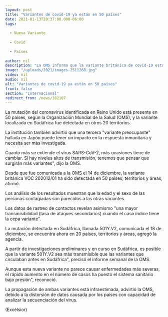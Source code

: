 ```yaml
---
layout: post
title: "Variantes de covid-19 ya están en 50 países"
date: 2021-01-13T20:37:00.000-06:00
tags:
  
  - Nueva Variante
  
  - Covid
  
  - Países
  
author: nil
description: "La OMS informa que la variante británica de covid-19 está presente en 50 países, mientras que la mutación hallada en Sudáfrica ha sido detectada en 20 naciones"
image: "/uploads/2021/images-2511268.jpg"
video: nil
audio: nil
alt: "Variantes de covid-19 ya están en 50 países"
front: false
section: "Internacional"
redirect_from: /news/182107
---
```


La mutación del coronavirus identificada en Reino Unido está presente en 50 países, según la Organización Mundial de la Salud (OMS), y la variante localizada en Sudáfrica fue detectada en otros 20 territorios.

La institución también advirtió que una tercera "variante preocupante" hallada en Japón puede tener un impacto en la respuesta inmunitaria y necesita ser más investigada.

Cuanto más se extiende el virus SARS-CoV-2, más ocasiones tiene de cambiar. Si hay niveles altos de transmisión, tenemos que pensar que surgirán más variantes", dijo la OMS.

Desde que fue comunicada a la OMS el 14 de diciembre, la variante británica VOC 202012/01 ha sido detectada en 50 países, territorios y áreas, afirmó.

Los análisis de los resultados muestran que la edad y el sexo de las personas contagiadas son parecidos a las otras variantes.

Los datos de rastreo de contactos revelan asimismo "una mayor transmisibilidad (tasa de ataques secundarios) cuando el caso índice tiene la cepa variante".

La mutación detectada en Sudáfrica, llamada 501Y.V2, comunicada el 18 de diciembre, se encuentra ahora en 20 países, territorios y áreas, agregó la agencia.

A partir de investigaciones preliminares y en curso en Sudáfrica, es posible que la variante 501Y.V2 sea más transmisible que las variantes que circulaban antes en Sudáfrica", precisó el informe semanal de la OMS.

Aunque esta nueva variante no parece causar enfermedades más severas, el rápido aumento en el número de casos ha puesto el sistema sanitario bajo presión", reconoció.

La propagación de ambas variantes está infraestimada, advirtió la OMS, debido a la distorsión de datos causada por los países con capacidad de analizar la secuenciación del virus.

(Excélsior)
